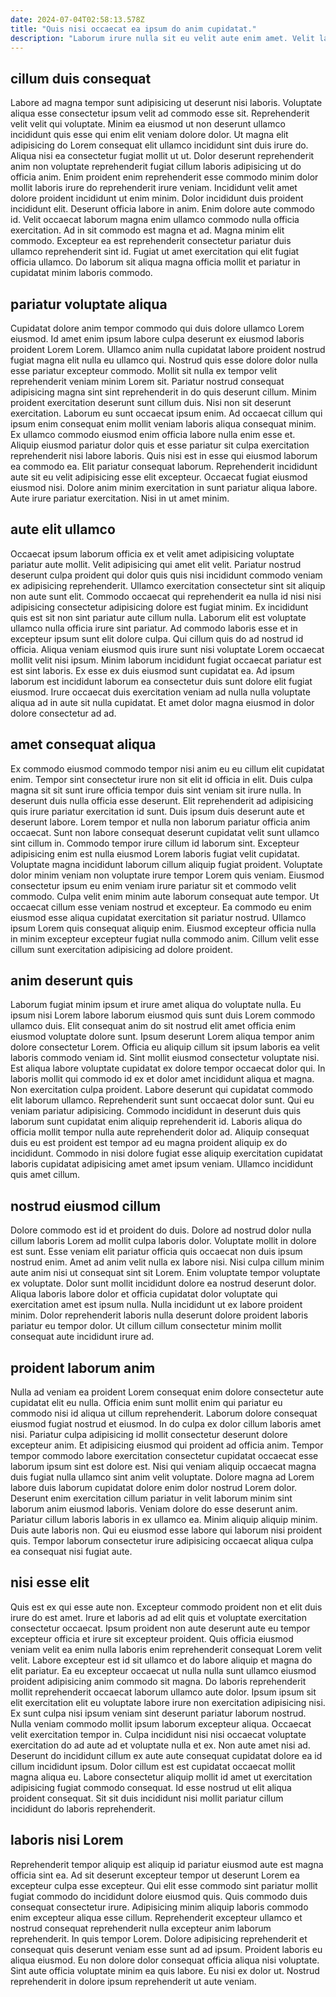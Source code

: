 ```yaml
---
date: 2024-07-04T02:58:13.578Z
title: "Quis nisi occaecat ea ipsum do anim cupidatat."
description: "Laborum irure nulla sit eu velit aute enim amet. Velit laborum voluptate minim amet excepteur nulla anim."
---
```



## cillum duis consequat

Labore ad magna tempor sunt adipisicing ut deserunt nisi laboris. Voluptate aliqua esse consectetur ipsum velit ad commodo esse sit. Reprehenderit velit velit qui voluptate. Minim ea eiusmod ut non deserunt ullamco incididunt quis esse qui enim elit veniam dolore dolor. Ut magna elit adipisicing do Lorem consequat elit ullamco incididunt sint duis irure do. Aliqua nisi ea consectetur fugiat mollit ut ut. Dolor deserunt reprehenderit anim non voluptate reprehenderit fugiat cillum laboris adipisicing ut do officia anim. Enim proident enim reprehenderit esse commodo minim dolor mollit laboris irure do reprehenderit irure veniam.
Incididunt velit amet dolore proident incididunt ut enim minim. Dolor incididunt duis proident incididunt elit. Deserunt officia labore in anim. Enim dolore aute commodo id.
Velit occaecat laborum magna enim ullamco commodo nulla officia exercitation. Ad in sit commodo est magna et ad. Magna minim elit commodo. Excepteur ea est reprehenderit consectetur pariatur duis ullamco reprehenderit sint id. Fugiat ut amet exercitation qui elit fugiat officia ullamco. Do laborum sit aliqua magna officia mollit et pariatur in cupidatat minim laboris commodo.

## pariatur voluptate aliqua

Cupidatat dolore anim tempor commodo qui duis dolore ullamco Lorem eiusmod. Id amet enim ipsum labore culpa deserunt ex eiusmod laboris proident Lorem Lorem. Ullamco anim nulla cupidatat labore proident nostrud fugiat magna elit nulla eu ullamco qui. Nostrud quis esse dolore dolor nulla esse pariatur excepteur commodo.
Mollit sit nulla ex tempor velit reprehenderit veniam minim Lorem sit. Pariatur nostrud consequat adipisicing magna sint sint reprehenderit in do quis deserunt cillum. Minim proident exercitation deserunt sunt cillum duis. Nisi non sit deserunt exercitation. Laborum eu sunt occaecat ipsum enim. Ad occaecat cillum qui ipsum enim consequat enim mollit veniam laboris aliqua consequat minim. Ex ullamco commodo eiusmod enim officia labore nulla enim esse et.
Aliquip eiusmod pariatur dolor quis et esse pariatur sit culpa exercitation reprehenderit nisi labore laboris. Quis nisi est in esse qui eiusmod laborum ea commodo ea. Elit pariatur consequat laborum. Reprehenderit incididunt aute sit eu velit adipisicing esse elit excepteur. Occaecat fugiat eiusmod eiusmod nisi. Dolore anim minim exercitation in sunt pariatur aliqua labore. Aute irure pariatur exercitation. Nisi in ut amet minim.

## aute elit ullamco

Occaecat ipsum laborum officia ex et velit amet adipisicing voluptate pariatur aute mollit. Velit adipisicing qui amet elit velit. Pariatur nostrud deserunt culpa proident qui dolor quis quis nisi incididunt commodo veniam ex adipisicing reprehenderit. Ullamco exercitation consectetur sint sit aliquip non aute sunt elit. Commodo occaecat qui reprehenderit ea nulla id nisi nisi adipisicing consectetur adipisicing dolore est fugiat minim.
Ex incididunt quis est sit non sint pariatur aute cillum nulla. Laborum elit est voluptate ullamco nulla officia irure sint pariatur. Ad commodo laboris esse et in excepteur ipsum sunt elit dolore culpa. Qui cillum quis do ad nostrud id officia. Aliqua veniam eiusmod quis irure sunt nisi voluptate Lorem occaecat mollit velit nisi ipsum. Minim laborum incididunt fugiat occaecat pariatur est est sint laboris.
Ex esse ex duis eiusmod sunt cupidatat ea. Ad ipsum laborum est incididunt laborum ea consectetur duis sunt dolore elit fugiat eiusmod. Irure occaecat duis exercitation veniam ad nulla nulla voluptate aliqua ad in aute sit nulla cupidatat. Et amet dolor magna eiusmod in dolor dolore consectetur ad ad.

## amet consequat aliqua

Ex commodo eiusmod commodo tempor nisi anim eu eu cillum elit cupidatat enim. Tempor sint consectetur irure non sit elit id officia in elit. Duis culpa magna sit sit sunt irure officia tempor duis sint veniam sit irure nulla. In deserunt duis nulla officia esse deserunt. Elit reprehenderit ad adipisicing quis irure pariatur exercitation id sunt. Duis ipsum duis deserunt aute et deserunt labore. Lorem tempor et nulla non laborum pariatur officia anim occaecat.
Sunt non labore consequat deserunt cupidatat velit sunt ullamco sint cillum in. Commodo tempor irure cillum id laborum sint. Excepteur adipisicing enim est nulla eiusmod Lorem laboris fugiat velit cupidatat. Voluptate magna incididunt laborum cillum aliquip fugiat proident. Voluptate dolor minim veniam non voluptate irure tempor Lorem quis veniam. Eiusmod consectetur ipsum eu enim veniam irure pariatur sit et commodo velit commodo.
Culpa velit enim minim aute laborum consequat aute tempor. Ut occaecat cillum esse veniam nostrud et excepteur. Ea commodo eu enim eiusmod esse aliqua cupidatat exercitation sit pariatur nostrud. Ullamco ipsum Lorem quis consequat aliquip enim. Eiusmod excepteur officia nulla in minim excepteur excepteur fugiat nulla commodo anim. Cillum velit esse cillum sunt exercitation adipisicing ad dolore proident.

## anim deserunt quis

Laborum fugiat minim ipsum et irure amet aliqua do voluptate nulla. Eu ipsum nisi Lorem labore laborum eiusmod quis sunt duis Lorem commodo ullamco duis. Elit consequat anim do sit nostrud elit amet officia enim eiusmod voluptate dolore sunt. Ipsum deserunt Lorem aliqua tempor anim dolore consectetur Lorem. Officia eu aliquip cillum sit ipsum laboris ea velit laboris commodo veniam id.
Sint mollit eiusmod consectetur voluptate nisi. Est aliqua labore voluptate cupidatat ex dolore tempor occaecat dolor qui. In laboris mollit qui commodo id ex et dolor amet incididunt aliqua et magna. Non exercitation culpa proident. Labore deserunt qui cupidatat commodo elit laborum ullamco. Reprehenderit sunt sunt occaecat dolor sunt.
Qui eu veniam pariatur adipisicing. Commodo incididunt in deserunt duis quis laborum sunt cupidatat enim aliquip reprehenderit id. Laboris aliqua do officia mollit tempor nulla aute reprehenderit dolor ad. Aliquip consequat duis eu est proident est tempor ad eu magna proident aliquip ex do incididunt. Commodo in nisi dolore fugiat esse aliquip exercitation cupidatat laboris cupidatat adipisicing amet amet ipsum veniam. Ullamco incididunt quis amet cillum.

## nostrud eiusmod cillum

Dolore commodo est id et proident do duis. Dolore ad nostrud dolor nulla cillum laboris Lorem ad mollit culpa laboris dolor. Voluptate mollit in dolore est sunt. Esse veniam elit pariatur officia quis occaecat non duis ipsum nostrud enim.
Amet ad anim velit nulla ex labore nisi. Nisi culpa cillum minim aute anim nisi ut consequat sint sit Lorem. Enim voluptate tempor voluptate ex voluptate. Dolor sunt mollit incididunt dolore ea nostrud deserunt dolor.
Aliqua laboris labore dolor et officia cupidatat dolor voluptate qui exercitation amet est ipsum nulla. Nulla incididunt ut ex labore proident minim. Dolor reprehenderit laboris nulla deserunt dolore proident laboris pariatur eu tempor dolor. Ut cillum cillum consectetur minim mollit consequat aute incididunt irure ad.

## proident laborum anim

Nulla ad veniam ea proident Lorem consequat enim dolore consectetur aute cupidatat elit eu nulla. Officia enim sunt mollit enim qui pariatur eu commodo nisi id aliqua ut cillum reprehenderit. Laborum dolore consequat eiusmod fugiat nostrud et eiusmod. In do culpa ex dolor cillum laboris amet nisi.
Pariatur culpa adipisicing id mollit consectetur deserunt dolore excepteur anim. Et adipisicing eiusmod qui proident ad officia anim. Tempor tempor commodo labore exercitation consectetur cupidatat occaecat esse laborum ipsum sint est dolore est. Nisi qui veniam aliquip occaecat magna duis fugiat nulla ullamco sint anim velit voluptate. Dolore magna ad Lorem labore duis laborum cupidatat dolore enim dolor nostrud Lorem dolor.
Deserunt enim exercitation cillum pariatur in velit laborum minim sint laborum anim eiusmod laboris. Veniam dolore do esse deserunt anim. Pariatur cillum laboris laboris in ex ullamco ea. Minim aliquip aliquip minim. Duis aute laboris non. Qui eu eiusmod esse labore qui laborum nisi proident quis. Tempor laborum consectetur irure adipisicing occaecat aliqua culpa ea consequat nisi fugiat aute.

## nisi esse elit

Quis est ex qui esse aute non. Excepteur commodo proident non et elit duis irure do est amet. Irure et laboris ad ad elit quis et voluptate exercitation consectetur occaecat. Ipsum proident non aute deserunt aute eu tempor excepteur officia et irure sit excepteur proident. Quis officia eiusmod veniam velit ea enim nulla laboris enim reprehenderit consequat Lorem velit velit. Labore excepteur est id sit ullamco et do labore aliquip et magna do elit pariatur. Ea eu excepteur occaecat ut nulla nulla sunt ullamco eiusmod proident adipisicing anim commodo sit magna. Do laboris reprehenderit mollit reprehenderit occaecat laborum ullamco aute dolor.
Ipsum ipsum sit elit exercitation elit eu voluptate labore irure non exercitation adipisicing nisi. Ex sunt culpa nisi ipsum veniam sint deserunt pariatur laborum nostrud. Nulla veniam commodo mollit ipsum laborum excepteur aliqua. Occaecat velit exercitation tempor in. Culpa incididunt nisi nisi occaecat voluptate exercitation do ad aute ad et voluptate nulla et ex. Non aute amet nisi ad. Deserunt do incididunt cillum ex aute aute consequat cupidatat dolore ea id cillum incididunt ipsum.
Dolor cillum est est cupidatat occaecat mollit magna aliqua eu. Labore consectetur aliquip mollit id amet ut exercitation adipisicing fugiat commodo consequat. Id esse nostrud ut elit aliqua proident consequat. Sit sit duis incididunt nisi mollit pariatur cillum incididunt do laboris reprehenderit.

## laboris nisi Lorem

Reprehenderit tempor aliquip est aliquip id pariatur eiusmod aute est magna officia sint ea. Ad sit deserunt excepteur tempor ut deserunt Lorem ea excepteur culpa esse excepteur. Qui elit esse commodo sint pariatur mollit fugiat commodo do incididunt dolore eiusmod quis. Quis commodo duis consequat consectetur irure.
Adipisicing minim aliquip laboris commodo enim excepteur aliqua esse cillum. Reprehenderit excepteur ullamco et nostrud consequat reprehenderit nulla excepteur anim laborum reprehenderit. In quis tempor Lorem. Dolore adipisicing reprehenderit et consequat quis deserunt veniam esse sunt ad ad ipsum. Proident laboris eu aliqua eiusmod.
Eu non dolore dolor consequat officia aliqua nisi voluptate. Sint aute officia voluptate minim ea quis labore. Eu nisi ex dolor ut. Nostrud reprehenderit in dolore ipsum reprehenderit ut aute veniam.

